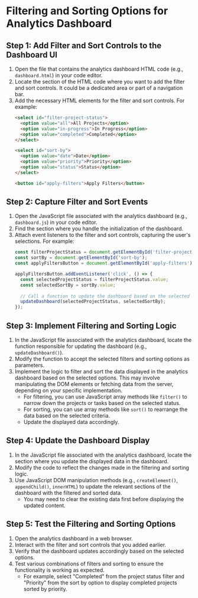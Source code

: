 

# Filtering and Sorting Options for Analytics Dashboard
## Step 1: Add Filter and Sort Controls to the Dashboard UI
1. Open the file that contains the analytics dashboard HTML code (e.g., `dashboard.html`) in your code editor.
2. Locate the section of the HTML code where you want to add the filter and sort controls. It could be a dedicated area or part of a navigation bar.
3. Add the necessary HTML elements for the filter and sort controls. For example:
   ```html
   <select id="filter-project-status">
     <option value="all">All Projects</option>
     <option value="in-progress">In Progress</option>
     <option value="completed">Completed</option>
   </select>
   
   <select id="sort-by">
     <option value="date">Date</option>
     <option value="priority">Priority</option>
     <option value="status">Status</option>
   </select>
   
   <button id="apply-filters">Apply Filters</button>
   ```

## Step 2: Capture Filter and Sort Events
1. Open the JavaScript file associated with the analytics dashboard (e.g., `dashboard.js`) in your code editor.
2. Find the section where you handle the initialization of the dashboard.
3. Attach event listeners to the filter and sort controls, capturing the user's selections. For example:
   ```javascript
   const filterProjectStatus = document.getElementById('filter-project-status');
   const sortBy = document.getElementById('sort-by');
   const applyFiltersButton = document.getElementById('apply-filters');
   
   applyFiltersButton.addEventListener('click', () => {
     const selectedProjectStatus = filterProjectStatus.value;
     const selectedSortBy = sortBy.value;
     
     // Call a function to update the dashboard based on the selected filters and sorting options
     updateDashboard(selectedProjectStatus, selectedSortBy);
   });
   ```

## Step 3: Implement Filtering and Sorting Logic
1. In the JavaScript file associated with the analytics dashboard, locate the function responsible for updating the dashboard (e.g., `updateDashboard()`).
2. Modify the function to accept the selected filters and sorting options as parameters.
3. Implement the logic to filter and sort the data displayed in the analytics dashboard based on the selected options. This may involve manipulating the DOM elements or fetching data from the server, depending on your specific implementation.
   - For filtering, you can use JavaScript array methods like `filter()` to narrow down the projects or tasks based on the selected status.
   - For sorting, you can use array methods like `sort()` to rearrange the data based on the selected criteria.
   - Update the displayed data accordingly.

## Step 4: Update the Dashboard Display
1. In the JavaScript file associated with the analytics dashboard, locate the section where you update the displayed data in the dashboard.
2. Modify the code to reflect the changes made in the filtering and sorting logic.
3. Use JavaScript DOM manipulation methods (e.g., `createElement()`, `appendChild()`, `innerHTML`) to update the relevant sections of the dashboard with the filtered and sorted data.
   - You may need to clear the existing data first before displaying the updated content.

## Step 5: Test the Filtering and Sorting Options
1. Open the analytics dashboard in a web browser.
2. Interact with the filter and sort controls that you added earlier.
3. Verify that the dashboard updates accordingly based on the selected options.
4. Test various combinations of filters and sorting to ensure the functionality is working as expected.
   - For example, select "Completed" from the project status filter and "Priority" from the sort by option to display completed projects sorted by priority.

